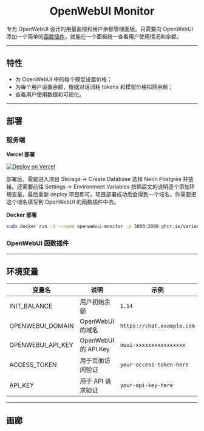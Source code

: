 <div align="center">

# OpenWebUI Monitor

</div>

专为 OpenWebUI 设计的用量监控和用户余额管理面板。只需要向 OpenWebUI 添加一个简单的[函数插件](https://github.com/VariantConst/OpenWebUI-Monitor/blob/main/functions/openwebui_monitor.py)，就能在一个面板统一查看用户使用情况和余额。

---

## 特性

- 为 OpenWebUI 中的每个模型设置价格；
- 为每个用户设置余额，根据对话消耗 tokens 和模型价格扣除余额；
- 查看用户使用数据和可视化。

---

## 部署

### 服务端

**Vercel 部署**

[![Deploy on Vercel](https://vercel.com/button)](https://vercel.com/new/clone?repository-url=https%3A%2F%2Fgithub.com%2FVariantConst%2FOpenWebUI-Monitor&project-name=openwebui-monitor&repository-name=OpenWebUI-Monitor)

部署后，需要进入项目 Storage -> Create Database 选择 Neon Postgres 并链接。还需要前往 Settings -> Environment Variables 按照后文的说明逐个添加环境变量。最后重新 deploy 项目即可。项目部署成功后会得到一个域名，你需要把这个域名填写到 OpenWebUI 的函数插件中去。

**Docker 部署**

```bash
sudo docker run -d --name openwebui-monitor -p 3000:3000 ghcr.io/variantconst/openwebui-monitor:latest
```

### OpenWebUI 函数插件

---

## 环境变量

| 变量名            | 说明                 | 示例                       |
| ----------------- | -------------------- | -------------------------- |
| INIT_BALANCE      | 用户初始余额         | `1.14`                     |
| OPENWEBUI_DOMAIN  | OpenWebUI 的域名     | `https://chat.example.com` |
| OPENWEBUI_API_KEY | OpenWebUI 的 API Key | `owui-xxxxxxxxxxxxxxxx`    |
| ACCESS_TOKEN      | 用于页面访问验证     | `your-access-token-here`   |
| API_KEY           | 用于 API 请求验证    | `your-api-key-here`        |

---

## 画廊
